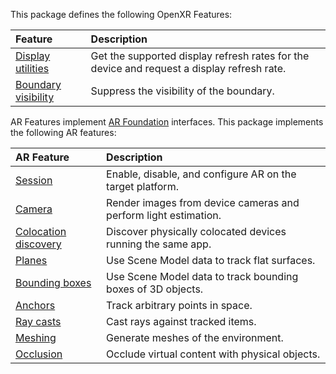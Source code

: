 This package defines the following OpenXR Features:

| **Feature** | **Description** |
| :---------- | :-------------- |
| [Display utilities](xref:meta-openxr-display-utilities) | Get the supported display refresh rates for the device and request a display refresh rate. |
| [Boundary visibility](xref:meta-openxr-boundary-visibility) | Suppress the visibility of the boundary. |

AR Features implement [AR Foundation](xref:arfoundation-manual) interfaces. This package implements the following AR features:

| **AR Feature** | **Description** |
| :------------- | :-------------- |
| [Session](xref:meta-openxr-session) | Enable, disable, and configure AR on the target platform. |
| [Camera](xref:meta-openxr-camera) | Render images from device cameras and perform light estimation. |
| [Colocation discovery](xref:meta-openxr-colocation-discovery) | Discover physically colocated devices running the same app. |
| [Planes](xref:meta-openxr-planes) | Use Scene Model data to track flat surfaces. |
| [Bounding boxes](xref:meta-openxr-bounding-boxes) | Use Scene Model data to track bounding boxes of 3D objects. |
| [Anchors](xref:meta-openxr-anchors) | Track arbitrary points in space. |
| [Ray casts](xref:meta-openxr-raycasts) | Cast rays against tracked items. |
| [Meshing](xref:meta-openxr-meshing) | Generate meshes of the environment. |
| [Occlusion](xref:meta-openxr-occlusion) | Occlude virtual content with physical objects. |
